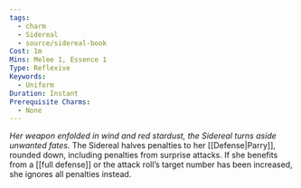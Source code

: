 ```yaml
---
tags:
  - charm
  - Sidereal
  - source/sidereal-book
Cost: 1m
Mins: Melee 1, Essence 1
Type: Reflexive
Keywords:
  - Uniform
Duration: Instant
Prerequisite Charms:
  - None
---
```

*Her weapon enfolded in wind and red stardust, the Sidereal turns aside unwanted fates.*
The Sidereal halves penalties to her [[Defense|Parry]], rounded down, including penalties from surprise attacks. If she benefits from a [[full defense]] or the attack roll’s target number has been increased, she ignores all penalties instead.
